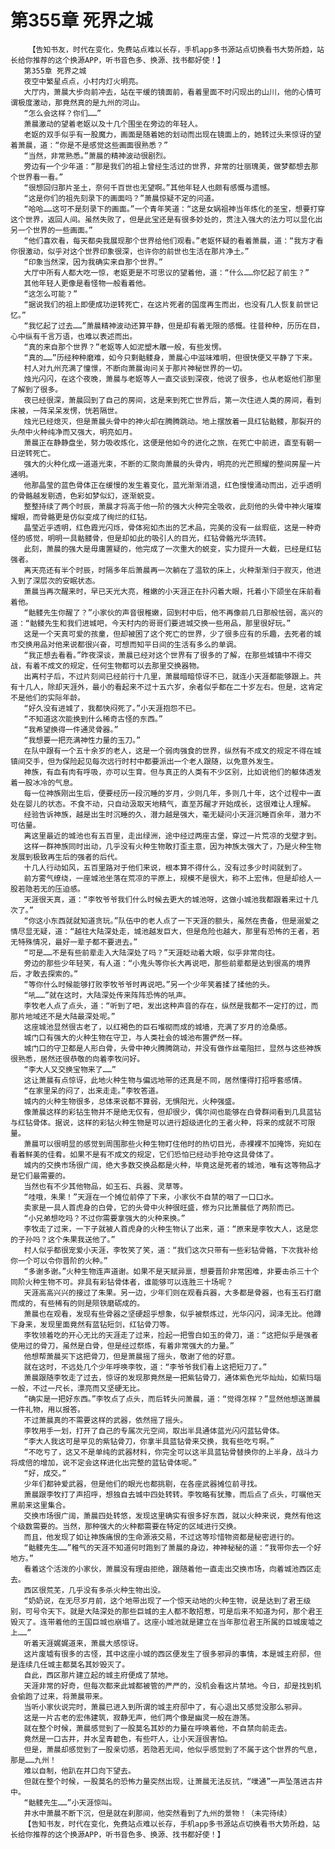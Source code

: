 # 第355章 死界之城
        【告知书友，时代在变化，免费站点难以长存，手机app多书源站点切换看书大势所趋，站长给你推荐的这个换源APP，听书音色多、换源、找书都好使！】
       第355章 死界之城
       夜空中繁星点点，小村内灯火明亮。
       大厅内，萧晨大步向前冲去，站在平缓的镜面前，看着里面不时闪现出的山川，他的心情可谓极度激动，那竟然真的是九州的河山。
       “怎么会这样？你们……”
       萧晨激动的望着老妪以及十几个围坐在旁边的年轻人。
       老妪的双手似乎有一股魔力，画面是随着她的划动而出现在镜面上的，她转过头来惊讶的望着萧晨，道：“你是不是感觉这些画面很熟悉？”
       “当然，非常熟悉。”萧晨的精神波动很剧烈。
       旁边有一个少年道：“那是我们的祖上曾经生活过的世界，非常的壮丽瑰美，做梦都想去那个世界看一看。”
       “很想回归那片圣土，奈何千百世也无望啊。”其他年轻人也颇有感慨与遗憾。
       “这是你们的祖先刻录下的画面吗？”萧晨惊疑不定的问道。
       “哈哈……这可不是刻录下的画面。”一个青年笑道：“这是女娲祖神当年炼化的圣宝，想要打穿这个世界，返回人间。虽然失败了，但是此宝还是有很多妙处的，贯注入强大的法力可以显化出另一个世界的一些画面。”
       “他们喜欢看，每天都央我展现那个世界给他们观看。”老妪怀疑的看着萧晨，道：“我方才看你很激动，似乎对这个世界印象很深，也许你的前世也生活在那片净土。”
       “印象当然深，因为我确实来自那个世界。”
       大厅中所有人都大吃一惊，老妪更是不可思议的望着他，道：“什么……你忆起了前生？”
       其他年轻人更像是看怪物一般看着他。
       “这怎么可能？”
       “据说我们的祖上即便成功逆转死亡，在这片死者的国度再生而出，也没有几人恢复前世记忆。”
       “我忆起了过去……”萧晨精神波动还算平静，但是却有着无限的感慨。往昔种种，历历在目，心中纵有千言万语，也难以表述而出。
       “真的来自那个世界？”老妪等人如泥塑木雕一般，有些发愣。
       “真的……”历经种种磨难，如今只剩骷髅身，萧晨心中滋味难明，但很快便又平静了下来。
       村人对九州充满了憧憬，不断向萧晨询问关于那片神秘世界的一切。
       烛光闪闪，在这个夜晚，萧晨与老妪等人一直交谈到深夜，他说了很多，也从老妪他们那里了解到了很多。
       夜已经很深，萧晨回到了自己的房间，这是来到死亡世界后，第一次住进人类的房间，看到床被，一阵呆呆发愣，恍若隔世。
       烛光已经熄灭，但是萧晨头骨中的神火却在腾腾跳动。地上摆放着一具红钻骷髅，那裂开的头颅中火种纯净而又强大，明亮如月。
       萧晨正在静静盘坐，努力吸收炼化，这便是他如今的进化之旅，在死亡中前进，直至有朝一日逆转死亡。
       强大的火种化成一道道光束，不断的汇聚向萧晨的头骨内，明亮的光芒照耀的整间房屋一片通明。
       他那晶莹的蓝色骨体正在缓慢的发生着变化，蓝光渐渐消退，红色慢慢涌动而出，近乎透明的骨骼越发剔透，色彩如梦似幻，逐渐蜕变。
       整整持续了两个时辰，萧晨才将高于他一阶的强大火种完全吸收，此刻他的头骨中神火璀璨耀眼，而骨骼更是仿似变成了绚烂的红钻。
       晶莹近乎透明，红色霞光闪烁，骨体宛如杰出的艺术品，完美的没有一丝瑕疵，这是一种奇怪的感觉，明明一具骷髅骨，但是却如此的吸引人的目光，红钻骨骼光华流转。
       此刻，萧晨的强大是毋庸置疑的，他完成了一次重大的蜕变，实力提升一大截，已经是红钻强者。
       离天亮还有半个时辰，时隔多年后萧晨再一次躺在了温软的床上，火种渐渐归于寂灭，他进入到了深层次的安眠状态。
       萧晨当再次醒来时，早已天光大亮，稚嫩的小天涯正在扑闪着大眼，托着小下颌坐在床前看着他。
       “骷髅先生你醒了？”小家伙的声音很稚嫩，回到村中后，他不再像前几日那般怯弱，高兴的道：“骷髅先生和我们进城吧，今天村内的哥哥们要进城交换一些用品，那里很好玩。”
       这是一个天真可爱的孩童，但却被困了这个死亡的世界，少了很多应有的乐趣，去死者的城市交换用品对他来说都很兴奋，可想而知平日间的生活有多么的单调。
       “我正想去看看。”昨夜深谈，萧晨已经对这个世界有了很多的了解，在那些城镇中不得交战，有着不成文的规定，任何生物都可以去那里交换器物。
       出离村子后，不过片刻间已经前行十几里，萧晨暗暗惊讶不已，就连小天涯都能够跟上。共有十几人，除却天涯外，最小的看起来不过十五六岁，余者似乎都在二十岁左右。但是，这肯定不是他们的实际年龄。
       “好久没有进城了，我都快闷死了。”小天涯抱怨不已。
       “不知道这次能换到什么稀奇古怪的东西。”
       “我希望换得一件通灵骨器。”
       “我想要一把充满神性力量的玉刀。”
       在队中跟有一个五十余岁的老人，这是一个弱肉强食的世界，纵然有不成文的规定不得在城镇间交手，但为保险起见每次远行时村中都要派出一个老人跟随，以免意外发生。
       神族，有血有肉有呼吸，亦可以生育。但与真正的人类有不少区别，比如说他们的躯体透发着一股冰冷的气息。
       每一位神族刚出生后，便要经历一段沉睡的岁月，少则几年，多则几十年，这个过程中一直处在婴儿的状态。不食不动，只自动汲取天地精气，直至苏醒才开始成长，这很难让人理解。
       经验告诉神族，越是出生时沉睡的久，潜力越是强大，毫无疑问小天涯沉睡百余年，潜力不可估量。
       离这里最近的城池也有五百里，走出绿洲，途中经过两座古堡，穿过一片荒凉的戈壁才到。
       这样一群神族同时出动，几乎没有火种生物敢打歪主意，因为神族太强大了，乃是火种生物发展到极致再生后的强者的后代。
       十几人行动如风，五百里路对于他们来说，根本算不得什么，没有过多少时间就到了。
       前方雾气缭绕，一座城池坐落在荒凉的平原上，规模不是很大，称不上宏伟，但是却给人一股若隐若无的压迫感。
       天涯很天真，道：“李牧爷爷我们什么时候去更大的城池呀，这做小城池我都跟着来过十几次了。”
       “你这小东西就就知道贪玩。”队伍中的老人点了一下天涯的额头，虽然在责备，但是溺爱之情尽显无疑，道：“越往大陆深处走，城池越发巨大，但是危险也越大，那里有恐怖的王者，若无特殊情况，最好一辈子都不要进去。”
       “可是……不是有些前辈走入大陆深处了吗？”天涯眨动着大眼，似乎非常向往。
       旁边的那些少年轻笑，有人道：“小鬼头等你长大再说吧，那些前辈都是达到很高的境界后，才敢去探索的。”
       “等你什么时候能够打败李牧爷爷时再说吧。”另一个少年笑着揉了揉他的头。
       “吼……”就在这时，大陆深处传来阵阵恐怖的吼声。
       李牧老人点了点头，道：“听到了吧，发出这种声音的存在，纵然是我都不一定打的过，而那片地域还不是大陆最深处呢。”
       这座城池显然很古老了，以红褐色的巨石堆砌而成的城墙，充满了岁月的沧桑感。
       城门口有强大的火种生物在守卫，与人类社会的城池布置俨然一样。
       城门口的守卫都是人形白骨，头骨中神火腾腾跳动，并没有做作丝毫阻拦，显然与这些神族很熟悉，居然还很恭敬的向着李牧问好。
       “李大人又交换宝物来了……”
       这让萧晨有点惊讶，此地火种生物与偏远地带的还真是不同，居然懂得打招呼套感情。
       “在家里呆的闷了，出来走走。”李牧答道。
       城内的火种生物很多，总体来说都不算弱，无惧阳光，火种强盛。
       像萧晨这样的彩钻生物并不是绝无仅有，但却很少，偶尔间也能够在白骨群间看到几具蓝钻与红钻骨体。据说，这样的彩钻火种生物是可以进行超级进化的王者火种，将来的成就不可限量。
       萧晨可以很明显的感觉到周围那些火种生物盯住他时的热切目光，赤裸裸不加掩饰，宛如在看着鲜美的佳肴。如果不是有不成文的规定，它们恐怕已经动手抢夺这具骨体了。
       城内的交换市场很广阔，绝大多数交换品都是火种，毕竟这是死者的城池，唯有这等物品才是它们最需要的。
       当然也有不少其他物品，如玉石、兵器、灵草等。
       “哇哦，朱果！”天涯在一个摊位前停了下来，小家伙不自禁的咽了一口口水。
       卖家是一具人首虎身的白骨，它的头骨中火种很旺盛，修为只比萧晨低了两阶而已。
       “小兄弟想吃吗？不过你需要拿强大的火种来换。”
       李牧走了过来，一下子就被人首虎身的火种生物认了出来，道：“原来是李牧大人，这是您的子孙吗？这个朱果我送他了。”
       村人似乎都很宠爱小天涯，李牧笑了笑，道：“我们这次只带有一些彩钻骨骼，下次我补给你一个可以令你晋阶的火种。”
       “多谢多谢。”火种生物连声道谢。如果不是天赋异禀，想要晋阶非常困难，非要击杀三十个同阶火种生物不可。非具有彩钻骨体者，谁能够可以连胜三十场呢？
       天涯高高兴兴的接过了朱果。另一边，少年们则在观看兵器，大多都是骨器，也有玉石打磨而成的，有些稀有的则是陨铁磨砺成的。
       萧晨也在观看，发现有些骨器之坚硬超乎想象，似乎被祭炼过，光华闪闪，润泽无比。他蹲下身来，发现里面竟然有蓝钻短剑，红钻骨刀等。
       李牧领着吃的开心无比的天涯走了过来，捡起一把雪白如玉的骨刀，道：“这把似乎是强者使用过的骨刀，虽然是白骨，但是经过祭炼，有着非常强大的力量。”
       他想帮萧晨买下这把骨刀，但是萧晨摇了摇头，敬谢了他的好意。
       就在这时，不远处几个少年呼唤李牧，道：“李爷爷我们看上这把短刀了。”
       萧晨跟随李牧走了过去，惊讶的发现那竟然是一把紫钻骨刀，通体紫色光华灿灿，如紫玛瑙一般，不过一尺长，漂亮而又坚硬无比。
       “确实是一把好东西。”李牧点了点头，而后转头问萧晨，道：“觉得怎样？”显然他想送萧晨一件礼物，用以报答。
       不过萧晨真的不需要这样的武器，依然摇了摇头。
       李牧用手一划，打开了自己的专属次元空间，取出半具通体蓝光闪闪蓝钻骨体。
       “李大人我这可是罕见的紫钻骨刀，你拿半具蓝钻骨来交换，我有些吃亏啊。”
       “不吃亏了，这又不是单纯的武器材料，你完全可以这半具蓝钻骨替换你的上半身，战斗力将成倍的增加，说不定会这样进化出完整的蓝钻骨体呢。”
       “好，成交。”
       少年们都钟爱武器，但是他们的眼光也都挑剔，在各座武器摊位前寻找。
       萧晨跟李牧打了声招呼，想独自去城中四处转转。李牧略有犹豫，而后点了点头，叮嘱他天黑前来这里集合。
       交换市场很广阔，萧晨四处转悠，发现这里确实有很多好东西，就以火种来说，竟然有他这个级数需要的。当然，那种强大的火种都需要在特定的区域进行交换。
       而且，他发现了如让神族痛恨的生命源液交易，不过这等珍惜物资都是秘密进行的。
       “骷髅先生……”稚气的天涯不知道何时跑到了萧晨的身边，神神秘秘的道：“我带你去一个好地方。”
       看着这个活泼的小家伙，萧晨没有理由拒绝，跟随着他一直走出交换市场，向着城池西区走去。
       西区很荒芜，几乎没有多杀火种生物出没。
       “奶奶说，在无尽岁月前，这个地带出现了一个惊天动地的火种生物，说是达到了君王级别，可号令天下。就是大陆深处的那些巨城的主人都不敢招惹，可是后来不知道为何，那个君王毁灭了。连带着他的王国巨城也崩塌了。这座小城池就是建立在当年那位君王所属的巨城废墟之上……”
       听着天涯娓娓道来，萧晨大感惊讶。
       这片废墟有很多的古怪，其中这座小城的西区便发生了很多邪异的事情，本是城主府邸，但是连续几任城主都莫名其妙毁灭了。
       自此，西区那片建立起的城主府便成了禁地。
       天涯非常的好奇，但每次都来此城都被管的严严的，没机会看这片禁地。今日，却是找到机会偷跑了过来，将萧晨带来。
       当听小家伙说完时，萧晨已进入到所谓的城主府邸中了，有心退出又感觉没那么邪异。
       这是一片古老的宏伟建筑，寂静无声，他们两个像是幽灵一般在游荡。
       就在整个时候，萧晨感觉到了一股莫名其妙的力量在呼唤着他，不自禁向前走去。
       竟然是一口古井，井水呈青碧色，有些吓人，让小天涯很害怕。
       但是，萧晨却感觉到了一股亲切感，若隐若无间，他似乎感觉到了不属于这个世界的气息，那是……九州！
       难以自制，他趴在井口向下望去。
       但就在整个时候，一股莫名的恐怖力量突然出现，让萧晨无法反抗，“噗通”一声坠落进古井中。
       “骷髅先生……”小天涯惊叫。
       井水中萧晨不断下沉，但是就在刹那间，他突然看到了九州的景物！（未完待续）
       【告知书友，时代在变化，免费站点难以长存，手机app多书源站点切换看书大势所趋，站长给你推荐的这个换源APP，听书音色多、换源、找书都好使！】